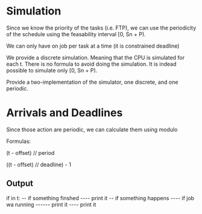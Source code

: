 # Simulation

Since we know the priority of the tasks (i.e. FTP), we
can use the periodicity of the schedule using the feasability
interval [0, Sn + P).

We can only have on job per 
task at a time (it is constrained deadline)


We provide a discrete simulation. Meaning that the CPU is simulated for each
t. There is no formula to avoid doing the simulation. It is indead possible
to simulate only [0, Sn + P).

Provide a two-implementation of the simulator, one discrete, and one periodic.

# Arrivals and Deadlines

Since those action are periodic, we can calculate them using modulo


Formulas:

(t - offset) // period

((t - offset) // deadline) - 1

## Output

if in t:
-- if something finshed
---- print it
-- if something happens
---- if job wa running
------ print it
---- print it